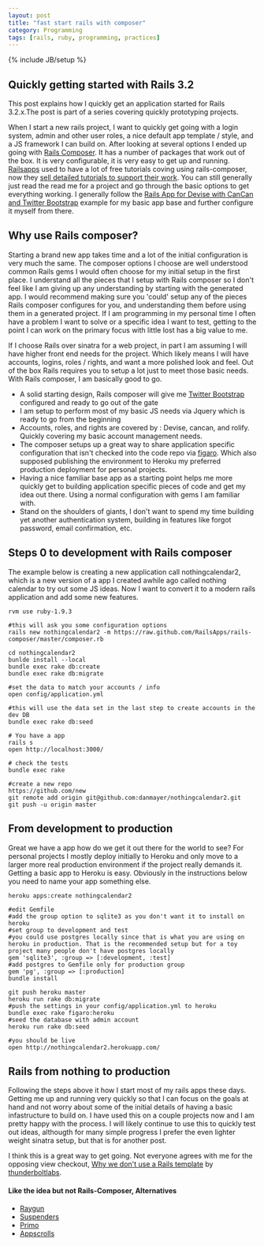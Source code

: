```yaml
---
layout: post
title: "fast start rails with composer"
category: Programming
tags: [rails, ruby, programming, practices]
---
```

{% include JB/setup %}
    
## Quickly getting started with Rails 3.2

This post explains how I quickly get an application started for Rails 3.2.x.The post is part of a series covering quickly prototyping projects.

When I start a new rails project, I want to quickly get going with a login system, admin and other user roles, a nice default app template / style, and a JS framework I can build on. After looking at several options I ended up going with [Rails Composer](http://railsapps.github.io/rails-composer/). It has a number of packages that work out of the box. It is very configurable, it is very easy to get up and running. [Railsapps](https://railsapps.org) used to have a lot of free tutorials coving using rails-composer, now they [sell detailed tutorials to support their work](https://tutorials.railsapps.org/). You can still generally just read the read me for a project and go through the basic options to get everything working. I generally follow the [Rails App for Devise with CanCan and Twitter Bootstrap](https://github.com/RailsApps/rails3-bootstrap-devise-cancan) example for my basic app base and further configure it myself from there.

## Why use Rails composer?

Starting a brand new app takes time and a lot of the initial configuration is very much the same. The composer options I choose are well understood common Rails gems I would often choose for my initial setup in the first place. I understand all the pieces that I setup with Rails composer so I don't feel like I am giving up any understanding by starting with the generated app. I would recommend making sure you 'could' setup any of the pieces Rails composer configures for you, and understanding them before using them in a generated project. If I am programming in my personal time I often have a problem I want to solve or a specific idea I want to test, getting to the point I can work on the primary focus with little lost has a big value to me.

If I choose Rails over sinatra for a web project, in part I am assuming I will have higher front end needs for the project. Which likely means I will have accounts, logins, roles / rights, and want a more polished look and feel. Out of the box Rails requires you to setup a lot just to meet those basic needs. With Rails composer, I am basically good to go.

* A solid starting design, Rails composer will give me [Twitter Bootstrap](http://twitterbootstrap.com) configured and ready to go out of the gate
* I am setup to perform most of my basic JS needs via Jquery which is ready to go from the beginning
* Accounts, roles, and rights are covered by : Devise, cancan, and rolify. Quickly covering my basic account management needs.
* The composer setups up a great way to share application specific configuration that isn't checked into the code repo via [figaro](https://github.com/laserlemon/figaro). Which also supposed publishing the environment to Heroku my preferred production deployment for personal projects.
* Having a nice familiar base app as a starting point helps me more quickly get to building application specific pieces of code and get my idea out there. Using a normal configuration with gems I am familiar with.
* Stand on the shoulders of giants, I don't want to spend my time building yet another authentication system, building in features like forgot password, email confirmation, etc.

## Steps 0 to development with Rails composer
The example below is creating a new application call nothingcalendar2, which is a new version of a app I created awhile ago called nothing calendar to try out some JS ideas. Now I want to convert it to a modern rails application and add some new features. 

    rvm use ruby-1.9.3
    
    #this will ask you some configuration options
    rails new nothingcalendar2 -m https://raw.github.com/RailsApps/rails-composer/master/composer.rb
    
    cd nothingcalendar2
    bunlde install --local
    bundle exec rake db:create
    bundle exec rake db:migrate

    #set the data to match your accounts / info
    open config/application.yml

    #this will use the data set in the last step to create accounts in the dev DB
    bundle exec rake db:seed

    # You have a app
    rails s
    open http://localhost:3000/
    
    # check the tests
    bundle exec rake
    
    #create a new repo
    https://github.com/new
    git remote add origin git@github.com:danmayer/nothingcalendar2.git
    git push -u origin master
    
## From development to production

Great we have a app how do we get it out there for the world to see? For personal projects I mostly deploy initially to Heroku and only move to a larger more real production environment if the project really demands it. Getting a basic app to Heroku is easy. Obviously in the instructions below you need to name your app something else.

    heroku apps:create nothingcalendar2
    
    #edit Gemfile
    #add the group option to sqlite3 as you don't want it to install on heroku
    #set group to development and test
    #you could use postgres locally since that is what you are using on heroku in production. That is the recommended setup but for a toy project many people don't have postgres locally
    gem 'sqlite3', :group => [:development, :test]
    #add postgres to Gemfile only for production group
    gem 'pg', :group => [:production]
    bundle install
    
    git push heroku master
    heroku run rake db:migrate
    #push the settings in your config/application.yml to heroku
    bundle exec rake figaro:heroku
    #seed the database with admin account
    heroku run rake db:seed
    
    #you should be live
    open http://nothingcalendar2.herokuapp.com/
    
## Rails from nothing to production

Following the steps above it how I start most of my rails apps these days. Getting me up and running very quickly so that I can focus on the goals at hand and not worry about some of the initial details of having a basic infastructure to build on. I have used this on a couple projects now and I am pretty happy with the process. I will likely continue to use this to quickly test out ideas, althougth for many simple progress I prefer the even lighter weight sinatra setup, but that is for another post.

I think this is a great way to get going. Not everyone agrees with me for the opposing view checkout, [Why we don't use a Rails template](http://thunderboltlabs.com/posts/why-we-dont-use-a-rails-template.html) by [thunderboltlabs](http://thunderboltlabs.com/).

#### Like the idea but not Rails-Composer, Alternatives

* [Raygun](https://github.com/carbonfive/raygun)
* [Suspenders](https://github.com/thoughtbot/suspenders)
* [Primo](https://github.com/cbetta/primo)
* [Appscrolls](http://appscrolls.org/)

